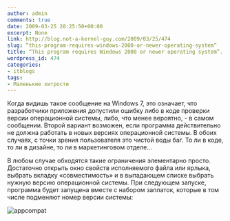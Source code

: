 ```yaml
---
author: admin
comments: true
date: 2009-03-25 20:25:50+00:00
excerpt: None
link: http://blog.not-a-kernel-guy.com/2009/03/25/474
slug: “this-program-requires-windows-2000-or-newer-operating-system”
title: “This program requires Windows 2000 or newer operating system”.
wordpress_id: 474
categories:
- itblogs
tags:
- Маленькие хитрости
---
```


Когда видишь такое сообщение на Windows 7, это означает, что разработчики приложения допустили ошибку либо в коде проверки версии операционной системы, либо, что менее вероятно, - в самом сообщении. Второй вариант возможен, если программа действительно не должна работать в новых версиях операционной системы. В обоих случаях, с точки зрения пользователя это чистой воды баг. То ли в коде, то ли в дизайне, то ли в маркетинговом отделе…

В любом случае обходятся такие ограничения элементарно просто. Достаточно открыть окно свойств исполняемого файла или ярлыка, выбрать вкладку «совместимость» и в выпадающем списке выбрать нужную версию операционной системы. При следующем запуске, программа будет запущена вместе с набором заплаток, которые в том числе подменяют номер версии системы:



![appcompat](http://blog.not-a-kernel-guy.com/wp-content/uploads/2009/03/appcompat.png)



